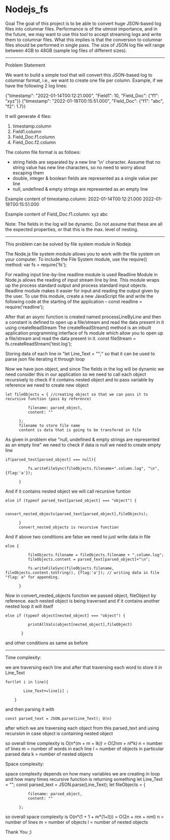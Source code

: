 # Nodejs_fs

Goal
The goal of this project is to be able to convert huge JSON-based log files into columnar files. Performance is of the utmost importance, and in the future, we may want to use this tool to accept streaming logs and write them to columnar files. What this implies is that the conversion to columnar files should be performed in single pass.
The size of JSON log file will range between 4GB to 48GB (sample log files of different sizes).

----------------------------------------------------------------------------------------------------------------------------------

Problem Statement

We want to build a simple tool that will convert this JSON-based log to columnar format, i.e., we want to create one file per column.
Example, if we have the following 2 log lines:

{"timestamp": "2022-01-14T00:12:21.000", "Field1": 10, "Field_Doc": {"f1": "xyz"}}
{"timestamp": "2022-01-18T00:15:51.000", "Field_Doc": {"f1": "abc", "f2": 1.7}}

It will generate 4 files:
1. timestamp.column
2. Field1.column
3. Field_Doc.f1.column
4. Field_Doc.f2.column

The column file format is as follows:
- string fields are separated by a new line '\n' character. Assume that no string value has new line characters, so no need to worry about escaping them
- double, integer & boolean fields are represented as a single value per line
- null, undefined & empty strings are represented as an empty line

Example content of timestamp.column:
2022-01-14T00:12:21.000
2022-01-18T00:15:51.000

Example content of Field_Doc.f1.column:
xyz
abc

Note: The fields in the log will be dynamic. Do not assume that these are all the expected properties, or that this is the max. level of nesting.

-------------------------------------------------------------------------------------------------------------------------------------

This problem can be solved by file system module in Nodejs 

The Node.js file system module allows you to work with the file system on your computer.
To include the File System module, use the require() method:
    var fs = require('fs');

For reading input line-by-line readline module is used
Readline Module in Node.js allows the reading of input stream line by line. This module wraps up the process standard output and process standard input objects. Readline module makes it easier for input and reading the output given by the user. To use this module, create a new JavaScript file and write the following code at the starting of the application – 
    const readline = require('readline');

After that an async function is created named processLineByLine and then a constant is defined to open up a file/stream and read the data present in it using createReadStream
The createReadStream() method is an inbuilt application programming interface of fs module which allow you to open up a file/stream and read the data present in it.
    const fileStream = fs.createReadStream('test.log');

Storing data of each line in "let Line_Text = "";" so that it can be used to parse json file iterating it through loop

Now we have json object, and since The fields in the log will be dynamic we need consider this in our application so we need to call each object recursively to check if it contains nested object and to pass variable by reference we need to create new object 

    let fileObjects = { //creating object so that we can pass it to recursive function (pass by reference)

              filename: parsed_object,
              content: ""

          };
          filename to store file name
          content is data that is going to be transfered in file

As given in problem else "null, undefined & empty strings are represented as an empty line" we need to check if data is null we need to create empty line

    if(parsed_text[parsed_object] === null){

              fs.writeFileSync(fileObjects.filename+".column.log", "\n", {flag:'a'});

          }

And if it contains nested object we will call recursive funtion 

    else if (typeof parsed_text[parsed_object] === "object") {

              convert_nested_objects(parsed_text[parsed_object],fileObjects);

          }
          convert_nested_objects is recursive function

And if above two conditions are false we need to just write data in file

    else {

              fileObjects.filename = fileObjects.filename + ".column.log"; 
              fileObjects.content = parsed_text[parsed_object]+"\n";
                        
              fs.writeFileSync(fileObjects.filename, fileObjects.content.toString(), {flag:'a'}); // writing data in file "flag: a" for appending.
                    
          }

Now in convert_nested_objects function we passed object, fileObject by reference.
each nested object is being traversed and if it contains another nested loop it will itself

    else if (typeof object[nested_object] === "object") {

              printAllVals(object[nested_object],fileObject)  

           } 

and other conditions as same as before


-------------------------------------------------------------------------------------------------------------------------------------


Time complexity:

we are traversing each line and after that traversing each word to store it in Line_Text

    for(let i in line){ 

            Line_Text+=line[i] ;

        }
and then parsing it with 

    const parsed_text = JSON.parse(Line_Text); O(n)

after which we are traversing each object from this parsed_text and using recursion in case object is containing nested object

so overall time complexity is O(n*(m + m + l*k)) = O(2*n*m + n*l*k)
n = number of lines
m = number of words in each line
l = number of objects in particular parsed data
k = number of nested objects

Space complexity:

space complexity depends on how many variables we are creating in loop and how many times recursive function is returning something
let Line_Text = "";
const parsed_text = JSON.parse(Line_Text);
let fileObjects = {

              filename: parsed_object,
              content: ""

          };

so overall space complexity is O(n*(1 + 1 + m*(1+l))) = O(2*n + n*m + n*m*l)
n = number of lines
m = number of objects
l = number of nested objects




Thank You ;)
